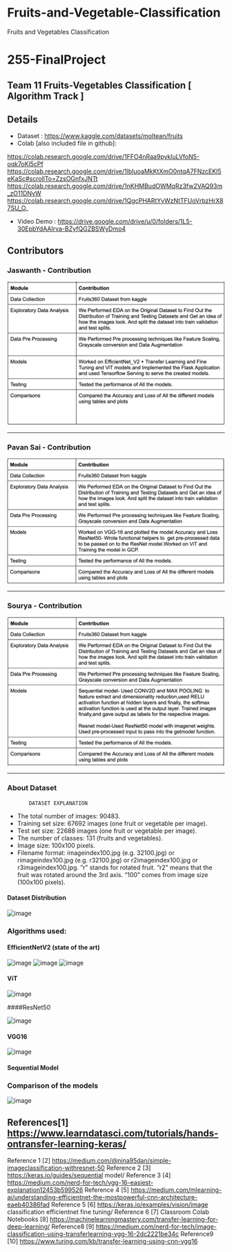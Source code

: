 # Fruits-and-Vegetable-Classification
Fruits and Vegetables Classification

# 255-FinalProject
## Team 11  Fruits-Vegetables Classification [ Algorithm Track ]

## Details
- Dataset : https://www.kaggle.com/datasets/moltean/fruits
- Colab  [also included file in github]: 

 https://colab.research.google.com/drive/1FFO4nRaa9pykluLVfoN5-oqk7oKl5cPf
 https://colab.research.google.com/drive/1lbIuoaMkKtXmO0ntqA7FNzcEKI5eKaSc#scrollTo=ZzsOGnfxJNTt
 https://colab.research.google.com/drive/1nKHMBudOWMqRz3fw2VAQ93m_zO11DNyW
 https://colab.research.google.com/drive/1QgcPHARtYvWzNtTFUoVrbzHrX87SU_O_
 
- Video Demo :
  https://drive.google.com/drive/u/0/folders/1L5-30EpbYdAAIrva-BZyfQGZBSWyDmo4

## Contributors
### Jaswanth  - Contribution

![image](https://github.com/JaswanthKarangula/Fruits-and-Vegetable-Classification/blob/main/jaswanthcontribution.png?raw=true)



<hr>

### Pavan Sai - Contribution

![Contribution-Pavan](https://github.com/JaswanthKarangula/Fruits-and-Vegetable-Classification/blob/main/pavancontribution.png?raw=true)


<hr>

### Sourya - Contribution

![Contribution-Sourya](https://github.com/JaswanthKarangula/Fruits-and-Vegetable-Classification/blob/main/souryacontribution.png?raw=true)




<hr>

### About Dataset
           DATASET EXPLANATION
- The total number of images: 90483.
- Training set size: 67692 images (one fruit or vegetable
per image).
- Test set size: 22688 images (one fruit or vegetable per
image).
- The number of classes: 131 (fruits and vegetables).
- Image size: 100x100 pixels.
- Filename format: imageindex100.jpg (e.g. 32100.jpg)
or rimageindex100.jpg (e.g. r32100.jpg) or
r2imageindex100.jpg or r3imageindex100.jpg. ”r”
stands for rotated fruit. ”r2” means that the fruit was
rotated around the 3rd axis. “100” comes from image
size (100x100 pixels).


#### Dataset Distribution

![image](https://user-images.githubusercontent.com/42996478/168496887-a7a8a5d9-77a6-4fac-af17-ed90dfee7c7b.png)







### Algorithms used:
#### EfficientNetV2 (state of the art)

![image](https://user-images.githubusercontent.com/42996478/168497146-eed6af47-6435-4718-a661-1e4ff52716a1.png)
![image](https://user-images.githubusercontent.com/42996478/168497158-b9ef82fc-1feb-4287-9aff-de9e249062a4.png)
![image](https://user-images.githubusercontent.com/42996478/168497153-08deb486-f933-4ae2-b74d-8b715546a2d1.png)


#### ViT

![image](https://user-images.githubusercontent.com/42996478/168497209-5e1bb3e8-0852-4723-a62d-fff831f8bb3a.png)

####ResNet50

![image](https://user-images.githubusercontent.com/42996478/168497234-8a92ffcf-ed78-496e-901f-4ce0e4f5b892.png)

#### VGG16

![image](https://user-images.githubusercontent.com/42996478/168497244-bb67dcfc-12d1-41ba-a5b5-1aee0603bebd.png)

#### Sequential Model




### Comparison of the models
![image](https://user-images.githubusercontent.com/42996478/168497307-19b409e6-f218-401b-8c20-b17143e95e05.png)


## References[1] https://www.learndatasci.com/tutorials/hands-ontransfer-learning-keras/
Reference 1
[2] https://medium.com/@nina95dan/simple-imageclassification-withresnet-50 Reference 2
[3] https://keras.io/guides/sequential model/ Reference 3
[4] https://medium.com/nerd-for-tech/vgg-16-easiest-explanation12453b599526 Reference 4
[5] https://medium.com/mlearning-ai/understanding-efficientnet-the-mostpowerful-cnn-architecture-eaeb40386fad Reference 5
[6] https://keras.io/examples/vision/image classification efficientnet fine tuning/
Reference 6
[7] Classroom Colab Notebooks
[8] https://machinelearningmastery.com/transfer-learning-for-deep-learning/
Reference8
[9] https://medium.com/nerd-for-tech/image-classification-using-transferlearning-vgg-16-2dc2221be34c Reference9
[10] https://www.turing.com/kb/transfer-learning-using-cnn-vgg16

